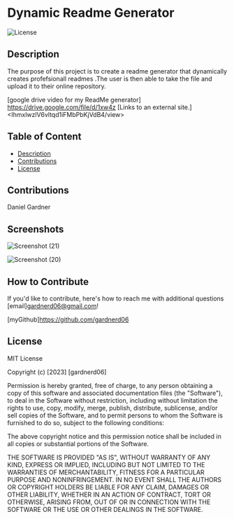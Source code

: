# Dynamic Readme Generator

  ![License](https://img.shields.io/badge/License-MIT-orange)

## Description

The purpose of this project is to create a readme generator that dynamically creates profefsionall readmes .The user is then able to take the file and upload it to their online repository.

[google drive video for my ReadMe generator]  <https://drive.google.com/file/d/1xw4z> [Links to an external site.] <IhmxlwzlV6vltqd1iFMbPbKjVdB4/view> 

## Table of Content

- [Description](#description)
- [Contributions](#contributions)
- [License](#license)

## Contributions

Daniel Gardner

## Screenshots

![Screenshot (21)](https://user-images.githubusercontent.com/115792714/216185572-c7257876-c0d4-4cbd-be44-0cef8e8c3009.png)

![Screenshot (20)](https://user-images.githubusercontent.com/115792714/216185584-e00199a9-65b4-4750-b4d3-637b5ace5e01.png)

## How to Contribute

If you'd like to contribute, here's how to reach me with additional questions [email]gardnerd06@gmail.com!

[myGithub]<https://github.com/gardnerd06>

## License

MIT License

Copyright (c) [2023] [gardnerd06]

Permission is hereby granted, free of charge, to any person obtaining a copy of this software and associated documentation files (the "Software"), to deal in the Software without restriction, including without limitation the rights to use, copy, modify, merge, publish, distribute, sublicense, and/or sell copies of the Software, and to permit persons to whom the Software is furnished to do so, subject to the following conditions:

The above copyright notice and this permission notice shall be included in all copies or substantial portions of the Software.

THE SOFTWARE IS PROVIDED "AS IS", WITHOUT WARRANTY OF ANY KIND, EXPRESS OR IMPLIED, INCLUDING BUT NOT LIMITED TO THE WARRANTIES OF MERCHANTABILITY, FITNESS FOR A PARTICULAR PURPOSE AND NONINFRINGEMENT. IN NO EVENT SHALL THE AUTHORS OR COPYRIGHT HOLDERS BE LIABLE FOR ANY CLAIM, DAMAGES OR OTHER LIABILITY, WHETHER IN AN ACTION OF CONTRACT, TORT OR OTHERWISE, ARISING FROM, OUT OF OR IN CONNECTION WITH THE SOFTWARE OR THE USE OR OTHER DEALINGS IN THE SOFTWARE.
